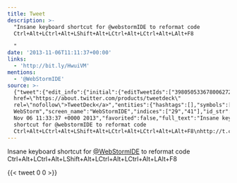 ```yaml
---
title: Tweet
description: >-
  "Insane keyboard shortcut for @webstormIDE to reformat code
  Ctrl+Alt+LCtrl+Alt+LShift+Alt+LCtrl+Alt+LCtrl+Alt+LAlt+F8

  "
date: '2013-11-06T11:11:37+00:00'
links:
  - 'http://bit.ly/HwuiVM'
mentions:
  - '@WebStormIDE'
source: >-
  {"tweet":{"edit_info":{"initial":{"editTweetIds":["398050533678006272"],"editableUntil":"2013-11-06T12:33:37.307Z","editsRemaining":"5","isEditEligible":true}},"retweeted":false,"source":"<a
  href=\"https://about.twitter.com/products/tweetdeck\"
  rel=\"nofollow\">TweetDeck</a>","entities":{"hashtags":[],"symbols":[],"user_mentions":[{"name":"JetBrains
  WebStorm","screen_name":"WebStormIDE","indices":["29","41"],"id_str":"1307796572","id":"1307796572"}],"urls":[{"url":"http://t.co/6pH2M8Q95l","expanded_url":"http://bit.ly/HwuiVM","display_url":"bit.ly/HwuiVM","indices":["117","139"]}]},"display_text_range":["0","139"],"favorite_count":"0","id_str":"398050533678006272","truncated":false,"retweet_count":"0","id":"398050533678006272","possibly_sensitive":false,"created_at":"Wed
  Nov 06 11:33:37 +0000 2013","favorited":false,"full_text":"Insane keyboard
  shortcut for @webstormIDE to reformat code
  Ctrl+Alt+LCtrl+Alt+LShift+Alt+LCtrl+Alt+LCtrl+Alt+LAlt+F8\nhttp://t.co/6pH2M8Q95l","lang":"da"}}
---
```

Insane keyboard shortcut for [@WebStormIDE](https://twitter.com/@WebStormIDE) to reformat code Ctrl+Alt+LCtrl+Alt+LShift+Alt+LCtrl+Alt+LCtrl+Alt+LAlt+F8

    
{{< tweet 0 0 >}}
    
